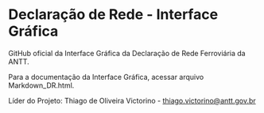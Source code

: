 # Declaração de Rede - Interface Gráfica

GitHub oficial da Interface Gráfica da Declaração de Rede Ferroviária da ANTT.

Para a documentação da Interface Gráfica, acessar arquivo Markdown_DR.html.

Líder do Projeto: Thiago de Oliveira Victorino - thiago.victorino@antt.gov.br
